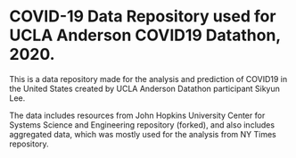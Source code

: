 # COVID-19 Data Repository used for UCLA Anderson COVID19 Datathon, 2020. 

This is a data repository made for the analysis and prediction of COVID19 in the United States created by UCLA Anderson Datathon participant Sikyun Lee. 

The data includes resources from John Hopkins University Center for Systems Science and Engineering repository (forked), and also includes aggregated data, which was mostly used for the analysis from NY Times repository. 
